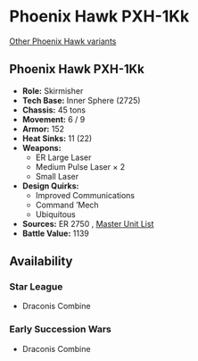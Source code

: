 # Phoenix Hawk PXH-1Kk 

[Other Phoenix Hawk variants](../phoenix_hawk.md) 

## Phoenix Hawk PXH-1Kk 

- **Role:** Skirmisher 
- **Tech Base:** Inner Sphere (2725) 
- **Chassis:** 45 tons 
- **Movement:** 6 / 9 
- **Armor:** 152 
- **Heat Sinks:** 11 (22) 
- **Weapons:** 
  - ER Large Laser 
  - Medium Pulse Laser × 2 
  - Small Laser 
- **Design Quirks:** 
  - Improved Communications 
  - Command ’Mech 
  - Ubiquitous 
- **Sources:** ER 2750 , [Master Unit List](http://masterunitlist.info/Unit/Details/5872/phoenix-hawk-pxh-1kk) 
- **Battle Value:** 1139 

## Availability 

### Star League 

- Draconis Combine 

### Early Succession Wars 

- Draconis Combine 

